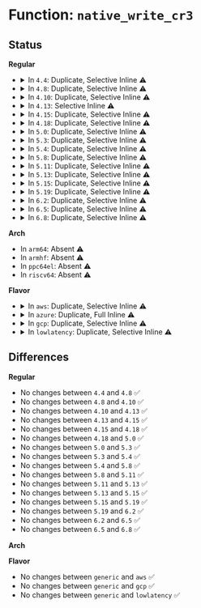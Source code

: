 # Function: <code>native_write_cr3</code>

## Status
<b>Regular</b>
<ul>
<li>
<details>
<summary>In <code>4.4</code>: Duplicate, Selective Inline ⚠️</summary>

```c
void native_write_cr3(long unsigned int val);
```

**Collision:** Static Duplication

**Inline:** Selective

**Transformation:** False

**Instances:**

```
In arch/x86/xen/mmu.c (ffffffff81f6345c)
Location: arch/x86/include/asm/special_insns.h:54
Inline: True
Inline callers:
  - arch/x86/xen/mmu.c:xen_setup_kernel_pagetable
```
```
In arch/x86/kernel/paravirt.c (ffffffff81064540)
Location: arch/x86/include/asm/special_insns.h:54
Inline: True
Inline callers:
  - arch/x86/kernel/paravirt.c:native_flush_tlb
```
**Symbols:**

```
ffffffff81064540-ffffffff81064549: native_write_cr3 (STB_LOCAL)
```
</details>
</li>
<li>
<details>
<summary>In <code>4.8</code>: Duplicate, Selective Inline ⚠️</summary>

```c
void native_write_cr3(long unsigned int val);
```

**Collision:** Static Duplication

**Inline:** Selective

**Transformation:** False

**Instances:**

```
In arch/x86/xen/mmu.c (ffffffff81f8b020)
Location: arch/x86/include/asm/special_insns.h:54
Inline: True
Inline callers:
  - arch/x86/xen/mmu.c:xen_setup_kernel_pagetable
```
```
In arch/x86/kernel/paravirt.c (ffffffff8106455c)
Location: arch/x86/include/asm/special_insns.h:54
Inline: True
Inline callers:
  - arch/x86/kernel/paravirt.c:native_flush_tlb
```
**Symbols:**

```
ffffffff81064190-ffffffff81064199: native_write_cr3 (STB_LOCAL)
```
</details>
</li>
<li>
<details>
<summary>In <code>4.10</code>: Duplicate, Selective Inline ⚠️</summary>

```c
void native_write_cr3(long unsigned int val);
```

**Collision:** Static Duplication

**Inline:** Selective

**Transformation:** False

**Instances:**

```
In arch/x86/xen/mmu.c (ffffffff81fc640e)
Location: arch/x86/include/asm/special_insns.h:49
Inline: True
Inline callers:
  - arch/x86/xen/mmu.c:xen_setup_kernel_pagetable
```
```
In arch/x86/kernel/paravirt.c (ffffffff81067a3c)
Location: arch/x86/include/asm/special_insns.h:49
Inline: True
Inline callers:
  - arch/x86/kernel/paravirt.c:native_flush_tlb
```
**Symbols:**

```
ffffffff81067680-ffffffff81067689: native_write_cr3 (STB_LOCAL)
```
</details>
</li>
<li>
<details>
<summary>In <code>4.13</code>: Selective Inline ⚠️</summary>

```c
void native_write_cr3(long unsigned int val);
```

**Collision:** Unique Static

**Inline:** Selective

**Transformation:** False

**Instances:**

```
In arch/x86/kernel/paravirt.c (ffffffff81066cbc)
Location: arch/x86/include/asm/special_insns.h:49
Inline: True
Inline callers:
  - arch/x86/kernel/paravirt.c:native_flush_tlb
```
**Symbols:**

```
ffffffff81066940-ffffffff81066949: native_write_cr3 (STB_LOCAL)
```
</details>
</li>
<li>
<details>
<summary>In <code>4.15</code>: Duplicate, Selective Inline ⚠️</summary>

```c
void native_write_cr3(long unsigned int val);
```

**Collision:** Static Duplication

**Inline:** Selective

**Transformation:** False

**Instances:**

```
In arch/x86/kernel/paravirt.c (ffffffff8106b367)
Location: arch/x86/include/asm/special_insns.h:50
Inline: True
Inline callers:
  - arch/x86/kernel/paravirt.c:native_flush_tlb
```
```
In arch/x86/mm/mem_encrypt.c (ffffffff826c59c2)
Location: arch/x86/include/asm/special_insns.h:50
Inline: True
Inline callers:
  - arch/x86/mm/mem_encrypt.c:__sme_early_map_unmap_mem
Direct callers:
  - arch/x86/mm/mem_encrypt.c:sme_encrypt_kernel
  - arch/x86/mm/mem_encrypt.c:sme_encrypt_kernel
```
**Symbols:**

```
ffffffff8106ab10-ffffffff8106ab19: native_write_cr3 (STB_LOCAL)
ffffffff810804fd-ffffffff81080506: native_write_cr3 (STB_LOCAL)
```
</details>
</li>
<li>
<details>
<summary>In <code>4.18</code>: Duplicate, Selective Inline ⚠️</summary>

```c
void native_write_cr3(long unsigned int val);
```

**Collision:** Static Duplication

**Inline:** Selective

**Transformation:** False

**Instances:**

```
In arch/x86/kernel/paravirt.c (ffffffff8106e037)
Location: arch/x86/include/asm/special_insns.h:50
Inline: True
Inline callers:
  - arch/x86/kernel/paravirt.c:native_flush_tlb
```
```
In arch/x86/mm/mem_encrypt.c (ffffffff826efa98)
Location: arch/x86/include/asm/special_insns.h:50
Inline: True
Inline callers:
  - arch/x86/mm/mem_encrypt.c:__sme_early_map_unmap_mem
```
```
In arch/x86/mm/mem_encrypt_identity.c (ffffffff826f04ee)
Location: arch/x86/include/asm/special_insns.h:50
Inline: True
Inline callers:
  - arch/x86/mm/mem_encrypt_identity.c:sme_encrypt_kernel
  - arch/x86/mm/mem_encrypt_identity.c:sme_encrypt_kernel
```
**Symbols:**

```
ffffffff8106d7f0-ffffffff8106d7f9: native_write_cr3 (STB_LOCAL)
```
</details>
</li>
<li>
<details>
<summary>In <code>5.0</code>: Duplicate, Selective Inline ⚠️</summary>

```c
void native_write_cr3(long unsigned int val);
```

**Collision:** Static Duplication

**Inline:** Selective

**Transformation:** False

**Instances:**

```
In arch/x86/kernel/paravirt.c (ffffffff81074077)
Location: arch/x86/include/asm/special_insns.h:50
Inline: True
Inline callers:
  - arch/x86/kernel/paravirt.c:native_flush_tlb
```
```
In arch/x86/mm/mem_encrypt.c (ffffffff828a6755)
Location: arch/x86/include/asm/special_insns.h:50
Inline: True
Inline callers:
  - arch/x86/mm/mem_encrypt.c:__sme_early_map_unmap_mem
```
```
In arch/x86/mm/mem_encrypt_identity.c (ffffffff828a71f6)
Location: arch/x86/include/asm/special_insns.h:50
Inline: True
Inline callers:
  - arch/x86/mm/mem_encrypt_identity.c:sme_encrypt_kernel
  - arch/x86/mm/mem_encrypt_identity.c:sme_encrypt_kernel
```
**Symbols:**

```
ffffffff81073990-ffffffff81073999: native_write_cr3 (STB_LOCAL)
```
</details>
</li>
<li>
<details>
<summary>In <code>5.3</code>: Duplicate, Selective Inline ⚠️</summary>

```c
void native_write_cr3(long unsigned int val);
```

**Collision:** Static Duplication

**Inline:** Selective

**Transformation:** False

**Instances:**

```
In arch/x86/kernel/paravirt.c (ffffffff81077bf7)
Location: arch/x86/include/asm/special_insns.h:49
Inline: True
Inline callers:
  - arch/x86/kernel/paravirt.c:native_flush_tlb
```
```
In arch/x86/mm/mem_encrypt.c (ffffffff828bedf1)
Location: arch/x86/include/asm/special_insns.h:49
Inline: True
Inline callers:
  - arch/x86/mm/mem_encrypt.c:__sme_early_map_unmap_mem
```
```
In arch/x86/mm/mem_encrypt_identity.c (ffffffff828bf8b4)
Location: arch/x86/include/asm/special_insns.h:49
Inline: True
Inline callers:
  - arch/x86/mm/mem_encrypt_identity.c:sme_encrypt_kernel
  - arch/x86/mm/mem_encrypt_identity.c:sme_encrypt_kernel
```
**Symbols:**

```
ffffffff81077500-ffffffff81077504: native_write_cr3 (STB_LOCAL)
```
</details>
</li>
<li>
<details>
<summary>In <code>5.4</code>: Duplicate, Selective Inline ⚠️</summary>

```c
void native_write_cr3(long unsigned int val);
```

**Collision:** Static Duplication

**Inline:** Selective

**Transformation:** False

**Instances:**

```
In arch/x86/kernel/paravirt.c (ffffffff81078c67)
Location: arch/x86/include/asm/special_insns.h:49
Inline: True
Inline callers:
  - arch/x86/kernel/paravirt.c:native_flush_tlb
```
```
In arch/x86/mm/mem_encrypt.c (ffffffff828c526a)
Location: arch/x86/include/asm/special_insns.h:49
Inline: True
Inline callers:
  - arch/x86/mm/mem_encrypt.c:__sme_early_map_unmap_mem
```
```
In arch/x86/mm/mem_encrypt_identity.c (ffffffff828c5d53)
Location: arch/x86/include/asm/special_insns.h:49
Inline: True
Inline callers:
  - arch/x86/mm/mem_encrypt_identity.c:sme_encrypt_kernel
  - arch/x86/mm/mem_encrypt_identity.c:sme_encrypt_kernel
```
**Symbols:**

```
ffffffff81078590-ffffffff81078594: native_write_cr3 (STB_LOCAL)
```
</details>
</li>
<li>
<details>
<summary>In <code>5.8</code>: Duplicate, Selective Inline ⚠️</summary>

```c
void native_write_cr3(long unsigned int val);
```

**Collision:** Static Duplication

**Inline:** Selective

**Transformation:** False

**Instances:**

```
In arch/x86/kernel/paravirt.c (ffffffff8107f9b0)
Location: arch/x86/include/asm/special_insns.h:50
Inline: False
```
```
In arch/x86/mm/tlb.c (ffffffff8108ba17)
Location: arch/x86/include/asm/special_insns.h:50
Inline: True
Inline callers:
  - arch/x86/mm/tlb.c:native_flush_tlb_local
```
```
In arch/x86/mm/mem_encrypt_identity.c (ffffffff82ce8fe1)
Location: arch/x86/include/asm/special_insns.h:50
Inline: True
Inline callers:
  - arch/x86/mm/mem_encrypt_identity.c:sme_encrypt_kernel
  - arch/x86/mm/mem_encrypt_identity.c:sme_encrypt_kernel
```
**Symbols:**

```
ffffffff8107f9b0-ffffffff8107f9b4: native_write_cr3 (STB_LOCAL)
```
</details>
</li>
<li>
<details>
<summary>In <code>5.11</code>: Duplicate, Selective Inline ⚠️</summary>

```c
void native_write_cr3(long unsigned int val);
```

**Collision:** Static Duplication

**Inline:** Selective

**Transformation:** False

**Instances:**

```
In arch/x86/kernel/paravirt.c (ffffffff8107f5e0)
Location: arch/x86/include/asm/special_insns.h:52
Inline: False
```
```
In arch/x86/mm/tlb.c (ffffffff8108ba67)
Location: arch/x86/include/asm/special_insns.h:52
Inline: True
Inline callers:
  - arch/x86/mm/tlb.c:native_flush_tlb_local
```
```
In arch/x86/mm/mem_encrypt_identity.c (ffffffff82fd6a67)
Location: arch/x86/include/asm/special_insns.h:52
Inline: True
Inline callers:
  - arch/x86/mm/mem_encrypt_identity.c:sme_encrypt_kernel
  - arch/x86/mm/mem_encrypt_identity.c:sme_encrypt_kernel
```
**Symbols:**

```
ffffffff8107f5e0-ffffffff8107f5e4: native_write_cr3 (STB_LOCAL)
```
</details>
</li>
<li>
<details>
<summary>In <code>5.13</code>: Duplicate, Selective Inline ⚠️</summary>

```c
void native_write_cr3(long unsigned int val);
```

**Collision:** Static Duplication

**Inline:** Selective

**Transformation:** False

**Instances:**

```
In arch/x86/kernel/paravirt.c (ffffffff810806f0)
Location: arch/x86/include/asm/special_insns.h:52
Inline: False
```
```
In arch/x86/mm/tlb.c (ffffffff8108c64c)
Location: arch/x86/include/asm/special_insns.h:52
Inline: True
Inline callers:
  - arch/x86/mm/tlb.c:native_flush_tlb_local
```
```
In arch/x86/mm/mem_encrypt_identity.c (ffffffff831e14b1)
Location: arch/x86/include/asm/special_insns.h:52
Inline: True
Inline callers:
  - arch/x86/mm/mem_encrypt_identity.c:sme_encrypt_kernel
  - arch/x86/mm/mem_encrypt_identity.c:sme_encrypt_kernel
```
**Symbols:**

```
ffffffff810806f0-ffffffff810806f4: native_write_cr3 (STB_LOCAL)
```
</details>
</li>
<li>
<details>
<summary>In <code>5.15</code>: Duplicate, Selective Inline ⚠️</summary>

```c
void native_write_cr3(long unsigned int val);
```

**Collision:** Static Duplication

**Inline:** Selective

**Transformation:** False

**Instances:**

```
In arch/x86/kernel/paravirt.c (ffffffff8108f610)
Location: arch/x86/include/asm/special_insns.h:52
Inline: False
```
```
In arch/x86/mm/tlb.c (ffffffff8109be8c)
Location: arch/x86/include/asm/special_insns.h:52
Inline: True
Inline callers:
  - arch/x86/mm/tlb.c:native_flush_tlb_local
```
```
In arch/x86/mm/mem_encrypt_identity.c (ffffffff832c4d43)
Location: arch/x86/include/asm/special_insns.h:52
Inline: True
Inline callers:
  - arch/x86/mm/mem_encrypt_identity.c:sme_encrypt_kernel
  - arch/x86/mm/mem_encrypt_identity.c:sme_encrypt_kernel
```
**Symbols:**

```
ffffffff8108f610-ffffffff8108f614: native_write_cr3 (STB_LOCAL)
```
</details>
</li>
<li>
<details>
<summary>In <code>5.19</code>: Duplicate, Selective Inline ⚠️</summary>

```c
void native_write_cr3(long unsigned int val);
```

**Collision:** Static Duplication

**Inline:** Selective

**Transformation:** False

**Instances:**

```
In arch/x86/kernel/paravirt.c (ffffffff810a0380)
Location: arch/x86/include/asm/special_insns.h:52
Inline: False
```
```
In arch/x86/mm/tlb.c (ffffffff810af3f7)
Location: arch/x86/include/asm/special_insns.h:52
Inline: True
Inline callers:
  - arch/x86/mm/tlb.c:native_flush_tlb_local
```
```
In arch/x86/mm/mem_encrypt_identity.c (ffffffff834777b5)
Location: arch/x86/include/asm/special_insns.h:52
Inline: True
Inline callers:
  - arch/x86/mm/mem_encrypt_identity.c:sme_encrypt_kernel
  - arch/x86/mm/mem_encrypt_identity.c:sme_encrypt_kernel
```
**Symbols:**

```
ffffffff810a0380-ffffffff810a038a: native_write_cr3 (STB_LOCAL)
```
</details>
</li>
<li>
<details>
<summary>In <code>6.2</code>: Duplicate, Selective Inline ⚠️</summary>

```c
void native_write_cr3(long unsigned int val);
```

**Collision:** Static Duplication

**Inline:** Selective

**Transformation:** False

**Instances:**

```
In arch/x86/kernel/paravirt.c (ffffffff810b7ef0)
Location: arch/x86/include/asm/special_insns.h:52
Inline: False
```
```
In arch/x86/mm/tlb.c (ffffffff810c9837)
Location: arch/x86/include/asm/special_insns.h:52
Inline: True
Inline callers:
  - arch/x86/mm/tlb.c:native_flush_tlb_local
```
```
In arch/x86/mm/mem_encrypt_identity.c (ffffffff83ea0e91)
Location: arch/x86/include/asm/special_insns.h:52
Inline: True
Inline callers:
  - arch/x86/mm/mem_encrypt_identity.c:sme_encrypt_kernel
  - arch/x86/mm/mem_encrypt_identity.c:sme_encrypt_kernel
```
**Symbols:**

```
ffffffff810b7ef0-ffffffff810b7efa: native_write_cr3 (STB_LOCAL)
```
</details>
</li>
<li>
<details>
<summary>In <code>6.5</code>: Duplicate, Selective Inline ⚠️</summary>

```c
void native_write_cr3(long unsigned int val);
```

**Collision:** Static Duplication

**Inline:** Selective

**Transformation:** False

**Instances:**

```
In arch/x86/kernel/paravirt.c (ffffffff810bb0c0)
Location: arch/x86/include/asm/special_insns.h:52
Inline: False
```
```
In arch/x86/mm/tlb.c (ffffffff810cceb7)
Location: arch/x86/include/asm/special_insns.h:52
Inline: True
Inline callers:
  - arch/x86/mm/tlb.c:native_flush_tlb_local
```
```
In arch/x86/mm/mem_encrypt_identity.c (ffffffff836c4fa1)
Location: arch/x86/include/asm/special_insns.h:52
Inline: True
Inline callers:
  - arch/x86/mm/mem_encrypt_identity.c:sme_encrypt_kernel
  - arch/x86/mm/mem_encrypt_identity.c:sme_encrypt_kernel
```
**Symbols:**

```
ffffffff810bb0c0-ffffffff810bb0ca: native_write_cr3 (STB_LOCAL)
```
</details>
</li>
<li>
<details>
<summary>In <code>6.8</code>: Duplicate, Selective Inline ⚠️</summary>

```c
void native_write_cr3(long unsigned int val);
```

**Collision:** Static Duplication

**Inline:** Selective

**Transformation:** False

**Instances:**

```
In arch/x86/kernel/paravirt.c (ffffffff810c2510)
Location: arch/x86/include/asm/special_insns.h:52
Inline: False
```
```
In arch/x86/mm/tlb.c (ffffffff810d5587)
Location: arch/x86/include/asm/special_insns.h:52
Inline: True
Inline callers:
  - arch/x86/mm/tlb.c:native_flush_tlb_local
```
```
In arch/x86/mm/mem_encrypt_identity.c (ffffffff838f5ba1)
Location: arch/x86/include/asm/special_insns.h:52
Inline: True
Inline callers:
  - arch/x86/mm/mem_encrypt_identity.c:sme_encrypt_kernel
  - arch/x86/mm/mem_encrypt_identity.c:sme_encrypt_kernel
```
**Symbols:**

```
ffffffff810c2510-ffffffff810c251a: native_write_cr3 (STB_LOCAL)
```
</details>
</li>
</ul>
<b>Arch</b>
<ul>
<li>
In <code>arm64</code>: Absent ⚠️
</li>
<li>
In <code>armhf</code>: Absent ⚠️
</li>
<li>
In <code>ppc64el</code>: Absent ⚠️
</li>
<li>
In <code>riscv64</code>: Absent ⚠️
</li>
</ul>
<b>Flavor</b>
<ul>
<li>
<details>
<summary>In <code>aws</code>: Duplicate, Selective Inline ⚠️</summary>

```c
void native_write_cr3(long unsigned int val);
```

**Collision:** Static Duplication

**Inline:** Selective

**Transformation:** False

**Instances:**

```
In arch/x86/kernel/paravirt.c (ffffffff81077c67)
Location: arch/x86/include/asm/special_insns.h:49
Inline: True
Inline callers:
  - arch/x86/kernel/paravirt.c:native_flush_tlb
```
```
In arch/x86/mm/mem_encrypt.c (ffffffff828b0202)
Location: arch/x86/include/asm/special_insns.h:49
Inline: True
Inline callers:
  - arch/x86/mm/mem_encrypt.c:__sme_early_map_unmap_mem
```
```
In arch/x86/mm/mem_encrypt_identity.c (ffffffff828b0ceb)
Location: arch/x86/include/asm/special_insns.h:49
Inline: True
Inline callers:
  - arch/x86/mm/mem_encrypt_identity.c:sme_encrypt_kernel
  - arch/x86/mm/mem_encrypt_identity.c:sme_encrypt_kernel
```
**Symbols:**

```
ffffffff81077590-ffffffff81077594: native_write_cr3 (STB_LOCAL)
```
</details>
</li>
<li>
<details>
<summary>In <code>azure</code>: Duplicate, Full Inline ⚠️</summary>

**Collision:** Static Duplication

**Inline:** Full

**Transformation:** False

**Instances:**

```
In arch/x86/kernel/head64.c (ffffffff828881ab)
Location: arch/x86/include/asm/special_insns.h:49
Inline: True
Inline callers:
  - arch/x86/kernel/head64.c:reset_early_page_tables
```
```
In arch/x86/kernel/tboot.c (ffffffff8103343a)
Location: arch/x86/include/asm/special_insns.h:49
Inline: True
```
```
In arch/x86/kernel/reboot.c (ffffffff81052b4a)
Location: arch/x86/include/asm/special_insns.h:49
Inline: True
Inline callers:
  - arch/x86/kernel/reboot.c:machine_real_restart
```
```
In arch/x86/kernel/paravirt.c (ffffffff810677d7)
Location: arch/x86/include/asm/special_insns.h:49
Inline: True
Inline callers:
  - arch/x86/kernel/paravirt.c:native_flush_tlb
```
```
In arch/x86/mm/init.c (ffffffff828a56fc)
Location: arch/x86/include/asm/special_insns.h:49
Inline: True
Inline callers:
  - arch/x86/mm/init.c:init_mem_mapping
```
```
In arch/x86/mm/tlb.c (ffffffff810769ee)
Location: arch/x86/include/asm/special_insns.h:49
Inline: True
Inline callers:
  - arch/x86/mm/tlb.c:initialize_tlbstate_and_flush
  - arch/x86/mm/tlb.c:load_new_mm_cr3
```
```
In arch/x86/mm/mem_encrypt.c (ffffffff828a83ef)
Location: arch/x86/include/asm/special_insns.h:49
Inline: True
Inline callers:
  - arch/x86/mm/mem_encrypt.c:__sme_early_map_unmap_mem
```
```
In arch/x86/mm/mem_encrypt_identity.c (ffffffff828a8e70)
Location: arch/x86/include/asm/special_insns.h:49
Inline: True
Inline callers:
  - arch/x86/mm/mem_encrypt_identity.c:sme_encrypt_kernel
  - arch/x86/mm/mem_encrypt_identity.c:sme_encrypt_kernel
```
```
In arch/x86/power/cpu.c (ffffffff81863798)
Location: arch/x86/include/asm/special_insns.h:49
Inline: True
Inline callers:
  - arch/x86/power/cpu.c:restore_processor_state
```
</details>
</li>
<li>
<details>
<summary>In <code>gcp</code>: Duplicate, Selective Inline ⚠️</summary>

```c
void native_write_cr3(long unsigned int val);
```

**Collision:** Static Duplication

**Inline:** Selective

**Transformation:** False

**Instances:**

```
In arch/x86/kernel/paravirt.c (ffffffff81077c17)
Location: arch/x86/include/asm/special_insns.h:49
Inline: True
Inline callers:
  - arch/x86/kernel/paravirt.c:native_flush_tlb
```
```
In arch/x86/mm/mem_encrypt.c (ffffffff828c3101)
Location: arch/x86/include/asm/special_insns.h:49
Inline: True
Inline callers:
  - arch/x86/mm/mem_encrypt.c:__sme_early_map_unmap_mem
```
```
In arch/x86/mm/mem_encrypt_identity.c (ffffffff828c3bea)
Location: arch/x86/include/asm/special_insns.h:49
Inline: True
Inline callers:
  - arch/x86/mm/mem_encrypt_identity.c:sme_encrypt_kernel
  - arch/x86/mm/mem_encrypt_identity.c:sme_encrypt_kernel
```
**Symbols:**

```
ffffffff81077540-ffffffff81077544: native_write_cr3 (STB_LOCAL)
```
</details>
</li>
<li>
<details>
<summary>In <code>lowlatency</code>: Duplicate, Selective Inline ⚠️</summary>

```c
void native_write_cr3(long unsigned int val);
```

**Collision:** Static Duplication

**Inline:** Selective

**Transformation:** False

**Instances:**

```
In arch/x86/kernel/paravirt.c (ffffffff81079cd3)
Location: arch/x86/include/asm/special_insns.h:49
Inline: True
Inline callers:
  - arch/x86/kernel/paravirt.c:native_flush_tlb
```
```
In arch/x86/mm/mem_encrypt.c (ffffffff828c62a7)
Location: arch/x86/include/asm/special_insns.h:49
Inline: True
Inline callers:
  - arch/x86/mm/mem_encrypt.c:__sme_early_map_unmap_mem
```
```
In arch/x86/mm/mem_encrypt_identity.c (ffffffff828c6d90)
Location: arch/x86/include/asm/special_insns.h:49
Inline: True
Inline callers:
  - arch/x86/mm/mem_encrypt_identity.c:sme_encrypt_kernel
  - arch/x86/mm/mem_encrypt_identity.c:sme_encrypt_kernel
```
**Symbols:**

```
ffffffff810795e0-ffffffff810795e4: native_write_cr3 (STB_LOCAL)
```
</details>
</li>
</ul>

## Differences
<b>Regular</b>
<ul>
<li>
No changes between <code>4.4</code> and <code>4.8</code> ✅
</li>
<li>
No changes between <code>4.8</code> and <code>4.10</code> ✅
</li>
<li>
No changes between <code>4.10</code> and <code>4.13</code> ✅
</li>
<li>
No changes between <code>4.13</code> and <code>4.15</code> ✅
</li>
<li>
No changes between <code>4.15</code> and <code>4.18</code> ✅
</li>
<li>
No changes between <code>4.18</code> and <code>5.0</code> ✅
</li>
<li>
No changes between <code>5.0</code> and <code>5.3</code> ✅
</li>
<li>
No changes between <code>5.3</code> and <code>5.4</code> ✅
</li>
<li>
No changes between <code>5.4</code> and <code>5.8</code> ✅
</li>
<li>
No changes between <code>5.8</code> and <code>5.11</code> ✅
</li>
<li>
No changes between <code>5.11</code> and <code>5.13</code> ✅
</li>
<li>
No changes between <code>5.13</code> and <code>5.15</code> ✅
</li>
<li>
No changes between <code>5.15</code> and <code>5.19</code> ✅
</li>
<li>
No changes between <code>5.19</code> and <code>6.2</code> ✅
</li>
<li>
No changes between <code>6.2</code> and <code>6.5</code> ✅
</li>
<li>
No changes between <code>6.5</code> and <code>6.8</code> ✅
</li>
</ul>
<b>Arch</b>
<ul>
</ul>
<b>Flavor</b>
<ul>
<li>
No changes between <code>generic</code> and <code>aws</code> ✅
</li>
<li>
No changes between <code>generic</code> and <code>gcp</code> ✅
</li>
<li>
No changes between <code>generic</code> and <code>lowlatency</code> ✅
</li>
</ul>

